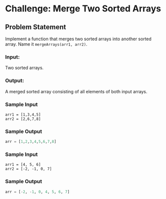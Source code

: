 # Challenge: Merge Two Sorted Arrays

## Problem Statement

Implement a function that merges two sorted arrays into another sorted array. Name it `mergeArrays(arr1, arr2)`.

### Input:

Two sorted arrays.

### Output:

A merged sorted array consisting of all elements of both input arrays.

### Sample Input

```
arr1 = [1,3,4,5]  
arr2 = [2,6,7,8]
```

### Sample Output

```python
arr = [1,2,3,4,5,6,7,8]
```

### Sample Input

```
arr1 = [4, 5, 6]  
arr2 = [-2, -1, 0, 7]
```

### Sample Output

```python
arr = [-2, -1, 0, 4, 5, 6, 7]
```
